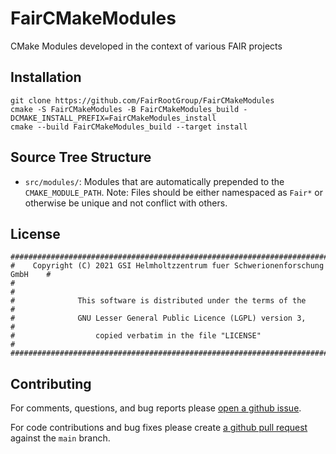 # FairCMakeModules

CMake Modules developed in the context of various FAIR projects

## Installation

```
git clone https://github.com/FairRootGroup/FairCMakeModules
cmake -S FairCMakeModules -B FairCMakeModules_build -DCMAKE_INSTALL_PREFIX=FairCMakeModules_install
cmake --build FairCMakeModules_build --target install
```

## Source Tree Structure

* `src/modules/`: Modules that are automatically prepended to the `CMAKE_MODULE_PATH`.
  Note: Files should be either namespaced as `Fair*` or otherwise be
  unique and not conflict with others.

## License

```
################################################################################
#    Copyright (C) 2021 GSI Helmholtzzentrum fuer Schwerionenforschung GmbH    #
#                                                                              #
#              This software is distributed under the terms of the             #
#              GNU Lesser General Public Licence (LGPL) version 3,             #
#                  copied verbatim in the file "LICENSE"                       #
################################################################################
```

## Contributing

For comments, questions, and bug reports please [open a github issue](https://github.com/FairRootGroup/FairCMakeModules/issues/new).

For code contributions and bug fixes please create [a github pull request](https://github.com/FairRootGroup/FairCMakeModules/pulls) against the `main` branch.
